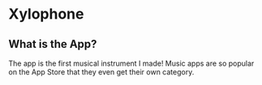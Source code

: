 # Xylophone

## What is the App?

The app is the first musical instrument I made! Music apps are so popular on the App Store that they even get their own category.

